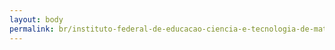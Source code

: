 ```yaml
---
layout: body
permalink: br/instituto-federal-de-educacao-ciencia-e-tecnologia-de-mato-grosso-do-sul/
---
```



